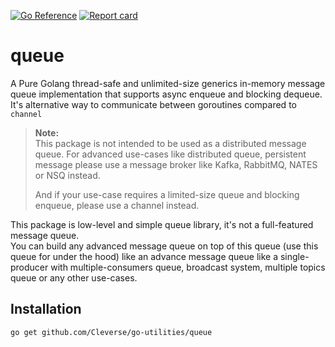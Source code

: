 [![Go Reference](https://pkg.go.dev/badge/github.com/Cleverse/go-utilities/queue.svg)](https://pkg.go.dev/github.com/Cleverse/go-utilities/queue)
[![Report card](https://goreportcard.com/badge/github.com/Cleverse/go-utilities/queue)](https://goreportcard.com/report/github.com/Cleverse/go-utilities/queue)

# queue

A Pure Golang thread-safe and unlimited-size generics in-memory message queue implementation
that supports async enqueue and blocking dequeue. \
It's alternative way to communicate between goroutines compared to `channel`

> **Note:** \
> This package is not intended to be used as a distributed message queue. For advanced use-cases like distributed queue, persistent message please use a message broker like Kafka, RabbitMQ, NATES or NSQ instead.
>
> And if your use-case requires a limited-size queue and blocking enqueue, please use a channel instead.

This package is low-level and simple queue library, it's not a full-featured message queue. \
You can build any advanced message queue on top of this queue (use this queue for under the hood)
like an advance message queue like a single-producer with multiple-consumers queue,
broadcast system, multiple topics queue or any other use-cases.

## Installation

```shell
go get github.com/Cleverse/go-utilities/queue
```
